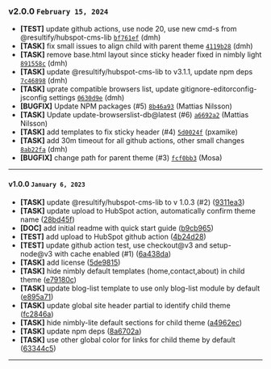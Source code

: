 ### v2.0.0 `February 15, 2024`
* **[TEST]** update github actions, use node 20, use new cmd-s from @resultify/hubspot-cms-lib [`bf761ef`](https://github.com/Resultify/nimbly-lite-child/commit/bf761ef) (dmh)
* **[TASK]** fix small issues to align child with parent theme [`4119b28`](https://github.com/Resultify/nimbly-lite-child/commit/4119b28) (dmh)
* **[TASK]** remove base.html layout since sticky header fixed in nimbly light [`891558c`](https://github.com/Resultify/nimbly-lite-child/commit/891558c) (dmh)
* **[TASK]** update @resultify/hubspot-cms-lib to v3.1.1, update npm deps [`7c46898`](https://github.com/Resultify/nimbly-lite-child/commit/7c46898) (dmh)
* **[TASK]** uprate compatible browsers list, update gitignore-editorconfig-jsconfig settings [`0630d9e`](https://github.com/Resultify/nimbly-lite-child/commit/0630d9e) (dmh)
* **[BUGFIX]** Update NPM packages (#5) [`8b46a93`](https://github.com/Resultify/nimbly-lite-child/commit/8b46a93) (Mattias Nilsson)
* **[TASK]** Update update-browserslist-db@latest (#6) [`a6692a2`](https://github.com/Resultify/nimbly-lite-child/commit/a6692a2) (Mattias Nilsson)
* **[TASK]** add templates to fix sticky header (#4) [`5d0024f`](https://github.com/Resultify/nimbly-lite-child/commit/5d0024f) (pxamike)
* **[TASK]** add 30m timeout for all github actions, other small changes [`8ab22fa`](https://github.com/Resultify/nimbly-lite-child/commit/8ab22fa) (dmh)
* **[BUGFIX]** change path for parent theme (#3) [`fcf0bb3`](https://github.com/Resultify/nimbly-lite-child/commit/fcf0bb3) (Mosa)

***


#### v1.0.0 `January 6, 2023`

- **[TASK]** update @resultify/hubspot-cms-lib to v 1.0.3 (#2) ([9311ea3](https://github.com/Resultify/nimbly-lite-child/commit/9311ea3))
- **[TASK]** update upload to HubSpot action, automatically confirm theme name ([28bd45f](https://github.com/Resultify/nimbly-lite-child/commit/28bd45f))
- **[DOC]** add initial readme with quick start guide ([b9cb965](https://github.com/Resultify/nimbly-lite-child/commit/b9cb965))
- **[TEST]** add upload to HubSpot github action ([4b24d28](https://github.com/Resultify/nimbly-lite-child/commit/4b24d28))
- **[TEST]** update github action test, use checkout@v3 and setup-node@v3 with cache enabled (#1) ([6a438da](https://github.com/Resultify/nimbly-lite-child/commit/6a438da))
- **[TASK]** add license ([5de9815](https://github.com/Resultify/nimbly-lite-child/commit/5de9815))
- **[TASK]** hide nimbly default templates (home,contact,about) in child theme ([e79180c](https://github.com/Resultify/nimbly-lite-child/commit/e79180c))
- **[TASK]** update blog-list template to use only blog-list module by default ([e895a71](https://github.com/Resultify/nimbly-lite-child/commit/e895a71))
- **[TASK]** update global site header partial to identify child theme ([fc2846a](https://github.com/Resultify/nimbly-lite-child/commit/fc2846a))
- **[TASK]** hide nimbly-lite default sections for child theme ([a4962ec](https://github.com/Resultify/nimbly-lite-child/commit/a4962ec))
- **[TASK]** update npm deps ([8a6702a](https://github.com/Resultify/nimbly-lite-child/commit/8a6702a))
- **[TASK]** use other global color for links for child theme by default ([63344c5](https://github.com/Resultify/nimbly-lite-child/commit/63344c5))

***
